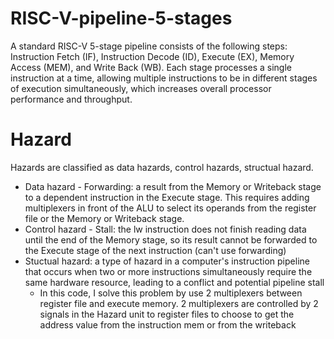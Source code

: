 # RISC-V-pipeline-5-stages
A standard RISC-V 5-stage pipeline consists of the following steps: Instruction Fetch (IF), Instruction Decode (ID), Execute (EX), Memory Access (MEM), and Write Back (WB). Each stage processes a single instruction at a time, allowing multiple instructions to be in different stages of execution simultaneously, which increases overall processor performance and throughput. 
# Hazard
Hazards are classified as data hazards, control hazards, structual hazard.
  - Data hazard - Forwarding: a result from the Memory or Writeback stage to a dependent instruction in the Execute stage. This requires adding multiplexers in front of
the ALU to select its operands from the register file or the Memory or Writeback stage.
  - Control hazard - Stall: the lw instruction does not finish reading data until the end of the Memory stage, so its result cannot be forwarded to the Execute stage of the next instruction (can't use forwarding)
  - Stuctual hazard: a type of hazard in a computer's instruction pipeline that occurs when two or more instructions simultaneously require the same hardware resource, leading to a conflict and potential pipeline stall
      + In this code, I solve this problem by use 2 multiplexers between register file and execute memory.
        2 multiplexers are controlled by 2 signals in the Hazard unit to register files to choose to get the address value from the instruction mem or from the writeback
